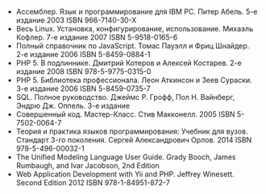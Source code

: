* Ассемблер. Язык и программирование для IBM PC. Питер Абель. 5-е издание 2003 ISBN 966-7140-30-X
* Весь Linux. Установка, конфигурирование, использование. Михаэль Кофлер. 7-е издание 2007 ISBN 5-9518-0165-6
* Полный справочник по JavaScript. Томас Пауэлл и Фриц Шнайдер. 2-е издание 2006 ISBN 5-8459-0884-1
* PHP 5. В подлиннике. Дмитрий Котеров и Алексей Костарев. 2-е издание 2008 ISBN 978-5-9775-0315-0
* PHP 5. Библиотека профессионала. Леон Аткинсон и Зеев Сураски. 3-е издание 2006 ISBN 5-8459-0735-7
* SQL. Полное руководство. Джеймс Р. Грофф, Пол Н. Вайнберг, Эндрю Дж. Оппель. 3-е издание
* Совершенный код. Мастер-Класс. Стив Макконелл. 2005 ISBN 5-7502-0064-7
* Теория и практика языков программирования: Учебник для вузов. Стандарт 3-го поколения. Сергей Александрович Орлов. 2014 ISBN 978-5-496-00032-1
* The Unified Modeling Language User Guide. Grady Booch, James Rumbaugh, and Ivar Jacobson, 2nd Edition
* Web Application Development with Yii and PHP. Jeffrey Winesett. Second Edition 2012 ISBN 978-1-84951-872-7

